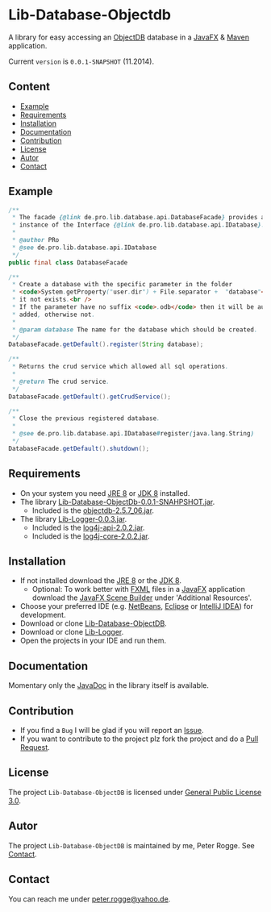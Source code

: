Lib-Database-Objectdb
=====================

A library for easy accessing an [ObjectDB] database in a [JavaFX] &amp; [Maven] application.

Current `version` is `0.0.1-SNAPSHOT` (11.2014).



Content
-------

* [Example](#Example)
* [Requirements](#Requirements)
* [Installation](#Installation)
* [Documentation](#Documentation)
* [Contribution](#Contribution)
* [License](#License)
* [Autor](#Autor)
* [Contact](#Contact)



Example<a name="Example" />
-------

```java
/**
 * The facade {@link de.pro.lib.database.api.DatabaseFacade} provides a singleton
 * instance of the Interface {@link de.pro.lib.database.api.IDatabase}.
 *
 * @author PRo
 * @see de.pro.lib.database.api.IDatabase
 */
public final class DatabaseFacade
```

```java
/**
 * Create a database with the specific parameter in the folder
 * <code>System.getProperty("user.dir") + File.separator +  "database"</code> if
 * it not exists.<br />
 * If the parameter have no suffix <code>.odb</code> then it will be automatically
 * added, otherwise not.
 * 
 * @param database The name for the database which should be created.
 */
DatabaseFacade.getDefault().register(String database);
```

```java
/**
 * Returns the crud service which allowed all sql operations.
 * 
 * @return The crud service.
 */
DatabaseFacade.getDefault().getCrudService();
```

```java
/**
 * Close the previous registered database.
 * 
 * @see de.pro.lib.database.api.IDatabase#register(java.lang.String)
 */
DatabaseFacade.getDefault().shutdown();
```



Requirements<a name="Requirements" />
------------

* On your system you need [JRE 8] or [JDK 8] installed.
* The library [Lib-Database-ObjectDb-0.0.1-SNAHPSHOT.jar](#Installation).
  * Included is the [objectdb-2.5.7_06.jar].
* The library [Lib-Logger-0.0.3.jar](#Installation).
  * Included is the [log4j-api-2.0.2.jar].
  * Included is the [log4j-core-2.0.2.jar].


Installation<a name="Installation" />
------------

* If not installed download the [JRE 8] or the [JDK 8].
  * Optional: To work better with [FXML] files in a [JavaFX] application download the [JavaFX Scene Builder] under 'Additional Resources'.
* Choose your preferred IDE (e.g. [NetBeans], [Eclipse] or [IntelliJ IDEA]) for development.
* Download or clone [Lib-Database-ObjectDB].
* Download or clone [Lib-Logger].
* Open the projects in your IDE and run them.



Documentation<a name="Documentation" />
-------------

Momentary only the [JavaDoc] in the library itself is available.



Contribution<a name="Contribution" />
------------

* If you find a `Bug` I will be glad if you will report an [Issue].
* If you want to contribute to the project plz fork the project and do a [Pull Request].



License<a name="License" />
-------

The project `Lib-Database-ObjectDB` is licensed under [General Public License 3.0].



Autor<a name="Autor" />
-----

The project `Lib-Database-ObjectDB` is maintained by me, Peter Rogge. See [Contact](#Contact).



Contact<a name="Contact" />
-------

You can reach me under <peter.rogge@yahoo.de>.



[//]: # (Links)
[Eclipse]:https://www.eclipse.org/
[FXML]:http://docs.oracle.com/javafx/2/fxml_get_started/jfxpub-fxml_get_started.htm
[General Public License 3.0]:http://www.gnu.org/licenses/gpl-3.0.en.html
[IntelliJ IDEA]:http://www.jetbrains.com/idea/
[Issue]:https://github.com/Naoghuman/lib-database/issues
[JavaDoc]:http://www.oracle.com/technetwork/java/javase/documentation/index-jsp-135444.html
[JavaFX]:http://docs.oracle.com/javase/8/javase-clienttechnologies.htm
[JavaFX Scene Builder]:http://www.oracle.com/technetwork/java/javase/downloads/index.html
[JDK 8]:http://www.oracle.com/technetwork/java/javase/downloads/jdk8-downloads-2133151.html
[JRE 8]:http://www.oracle.com/technetwork/java/javase/downloads/jre8-downloads-2133155.html
[Lib-Database-ObjectDB]:https://github.com/Naoghuman/lib-database-objectdb
[Lib-Logger]:https://github.com/Naoghuman/lib-logger
[log4j-api-2.0.2.jar]:https://logging.apache.org/log4j/2.0/log4j-web/dependencies.html
[log4j-core-2.0.2.jar]:https://logging.apache.org/log4j/2.0/log4j-web/dependencies.html
[Maven]:http://maven.apache.org/
[NetBeans]:https://netbeans.org/
[ObjectDB]:http://www.objectdb-com/
[objectdb-2.5.7_06.jar]:http://www.objectdb-com/object/db/database/download
[Pull Request]:https://help.github.com/articles/using-pull-requests


